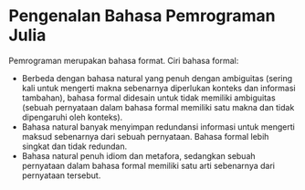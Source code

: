 # Pengenalan Bahasa Pemrograman Julia

Pemrograman merupakan bahasa format. Ciri bahasa formal:

- Berbeda dengan bahasa natural yang penuh dengan ambiguitas (sering kali untuk mengerti makna sebenarnya diperlukan konteks dan informasi tambahan), bahasa formal didesain untuk tidak memiliki ambiguitas (sebuah pernyataan dalam bahasa formal memiliki satu makna dan tidak dipengaruhi oleh konteks).
- Bahasa natural banyak menyimpan redundansi informasi untuk mengerti maksud sebenarnya dari sebuah pernyataan. Bahasa formal lebih singkat dan tidak redundan.
- Bahasa natural penuh idiom dan metafora, sedangkan sebuah pernyataan dalam bahasa formal memiliki satu arti sebenarnya dari pernyataan tersebut.

